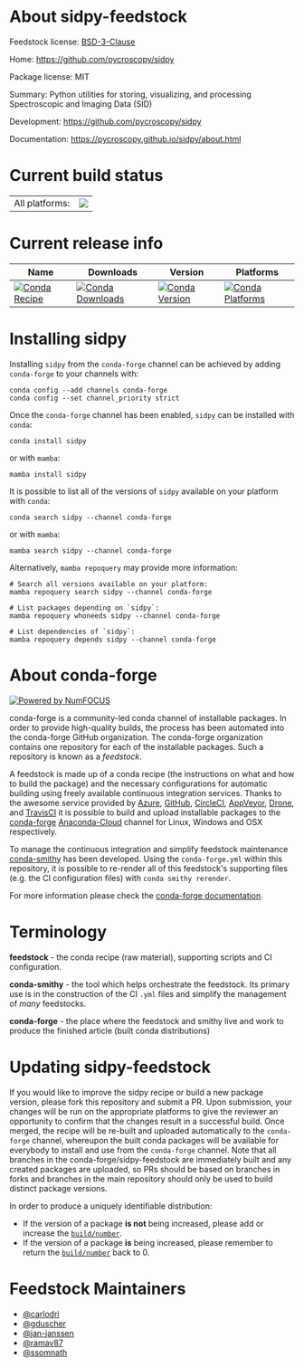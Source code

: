About sidpy-feedstock
=====================

Feedstock license: [BSD-3-Clause](https://github.com/conda-forge/sidpy-feedstock/blob/main/LICENSE.txt)

Home: https://github.com/pycroscopy/sidpy

Package license: MIT

Summary: Python utilities for storing, visualizing, and processing Spectroscopic and Imaging Data (SID)

Development: https://github.com/pycroscopy/sidpy

Documentation: https://pycroscopy.github.io/sidpy/about.html

Current build status
====================


<table><tr><td>All platforms:</td>
    <td>
      <a href="https://dev.azure.com/conda-forge/feedstock-builds/_build/latest?definitionId=10635&branchName=main">
        <img src="https://dev.azure.com/conda-forge/feedstock-builds/_apis/build/status/sidpy-feedstock?branchName=main">
      </a>
    </td>
  </tr>
</table>

Current release info
====================

| Name | Downloads | Version | Platforms |
| --- | --- | --- | --- |
| [![Conda Recipe](https://img.shields.io/badge/recipe-sidpy-green.svg)](https://anaconda.org/conda-forge/sidpy) | [![Conda Downloads](https://img.shields.io/conda/dn/conda-forge/sidpy.svg)](https://anaconda.org/conda-forge/sidpy) | [![Conda Version](https://img.shields.io/conda/vn/conda-forge/sidpy.svg)](https://anaconda.org/conda-forge/sidpy) | [![Conda Platforms](https://img.shields.io/conda/pn/conda-forge/sidpy.svg)](https://anaconda.org/conda-forge/sidpy) |

Installing sidpy
================

Installing `sidpy` from the `conda-forge` channel can be achieved by adding `conda-forge` to your channels with:

```
conda config --add channels conda-forge
conda config --set channel_priority strict
```

Once the `conda-forge` channel has been enabled, `sidpy` can be installed with `conda`:

```
conda install sidpy
```

or with `mamba`:

```
mamba install sidpy
```

It is possible to list all of the versions of `sidpy` available on your platform with `conda`:

```
conda search sidpy --channel conda-forge
```

or with `mamba`:

```
mamba search sidpy --channel conda-forge
```

Alternatively, `mamba repoquery` may provide more information:

```
# Search all versions available on your platform:
mamba repoquery search sidpy --channel conda-forge

# List packages depending on `sidpy`:
mamba repoquery whoneeds sidpy --channel conda-forge

# List dependencies of `sidpy`:
mamba repoquery depends sidpy --channel conda-forge
```


About conda-forge
=================

[![Powered by
NumFOCUS](https://img.shields.io/badge/powered%20by-NumFOCUS-orange.svg?style=flat&colorA=E1523D&colorB=007D8A)](https://numfocus.org)

conda-forge is a community-led conda channel of installable packages.
In order to provide high-quality builds, the process has been automated into the
conda-forge GitHub organization. The conda-forge organization contains one repository
for each of the installable packages. Such a repository is known as a *feedstock*.

A feedstock is made up of a conda recipe (the instructions on what and how to build
the package) and the necessary configurations for automatic building using freely
available continuous integration services. Thanks to the awesome service provided by
[Azure](https://azure.microsoft.com/en-us/services/devops/), [GitHub](https://github.com/),
[CircleCI](https://circleci.com/), [AppVeyor](https://www.appveyor.com/),
[Drone](https://cloud.drone.io/welcome), and [TravisCI](https://travis-ci.com/)
it is possible to build and upload installable packages to the
[conda-forge](https://anaconda.org/conda-forge) [Anaconda-Cloud](https://anaconda.org/)
channel for Linux, Windows and OSX respectively.

To manage the continuous integration and simplify feedstock maintenance
[conda-smithy](https://github.com/conda-forge/conda-smithy) has been developed.
Using the ``conda-forge.yml`` within this repository, it is possible to re-render all of
this feedstock's supporting files (e.g. the CI configuration files) with ``conda smithy rerender``.

For more information please check the [conda-forge documentation](https://conda-forge.org/docs/).

Terminology
===========

**feedstock** - the conda recipe (raw material), supporting scripts and CI configuration.

**conda-smithy** - the tool which helps orchestrate the feedstock.
                   Its primary use is in the construction of the CI ``.yml`` files
                   and simplify the management of *many* feedstocks.

**conda-forge** - the place where the feedstock and smithy live and work to
                  produce the finished article (built conda distributions)


Updating sidpy-feedstock
========================

If you would like to improve the sidpy recipe or build a new
package version, please fork this repository and submit a PR. Upon submission,
your changes will be run on the appropriate platforms to give the reviewer an
opportunity to confirm that the changes result in a successful build. Once
merged, the recipe will be re-built and uploaded automatically to the
`conda-forge` channel, whereupon the built conda packages will be available for
everybody to install and use from the `conda-forge` channel.
Note that all branches in the conda-forge/sidpy-feedstock are
immediately built and any created packages are uploaded, so PRs should be based
on branches in forks and branches in the main repository should only be used to
build distinct package versions.

In order to produce a uniquely identifiable distribution:
 * If the version of a package **is not** being increased, please add or increase
   the [``build/number``](https://docs.conda.io/projects/conda-build/en/latest/resources/define-metadata.html#build-number-and-string).
 * If the version of a package **is** being increased, please remember to return
   the [``build/number``](https://docs.conda.io/projects/conda-build/en/latest/resources/define-metadata.html#build-number-and-string)
   back to 0.

Feedstock Maintainers
=====================

* [@carlodri](https://github.com/carlodri/)
* [@gduscher](https://github.com/gduscher/)
* [@jan-janssen](https://github.com/jan-janssen/)
* [@ramav87](https://github.com/ramav87/)
* [@ssomnath](https://github.com/ssomnath/)

